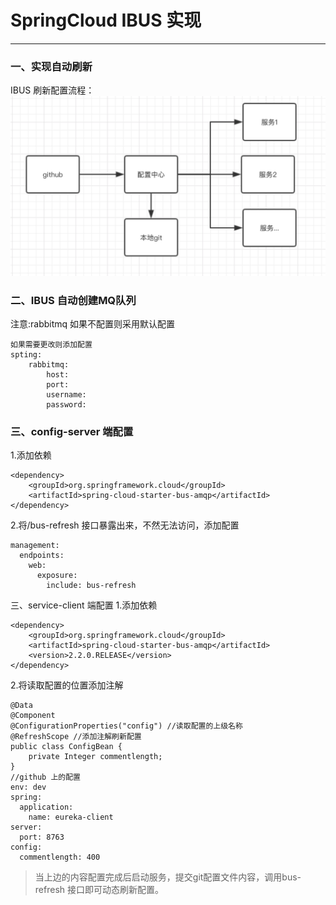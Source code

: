 # SpringCloud IBUS 实现

------------------

### 一、实现自动刷新

IBUS 刷新配置流程：
![ibus 刷新流程图](https://github.com/LittleBlackMann/Note/blob/master/Image/config-server-ibus.jpg?raw=true "ibus 刷新流程图")

### 二、IBUS 自动创建MQ队列

注意:rabbitmq 如果不配置则采用默认配置
```
如果需要更改则添加配置
spting:
    rabbitmq:
        host:
        port:
        username:
        password:
```
### 三、config-server 端配置
1.添加依赖
```
<dependency>
    <groupId>org.springframework.cloud</groupId>
    <artifactId>spring-cloud-starter-bus-amqp</artifactId>
</dependency>
```
2.将/bus-refresh 接口暴露出来，不然无法访问，添加配置
```
management:
  endpoints:
    web:
      exposure:
        include: bus-refresh
```
三、service-client 端配置
1.添加依赖
```
<dependency>
    <groupId>org.springframework.cloud</groupId>
    <artifactId>spring-cloud-starter-bus-amqp</artifactId>
    <version>2.2.0.RELEASE</version>
</dependency>
```
2.将读取配置的位置添加注解
```
@Data
@Component
@ConfigurationProperties("config") //读取配置的上级名称
@RefreshScope //添加注解刷新配置
public class ConfigBean {
    private Integer commentlength;
}
//github 上的配置
env: dev
spring:
  application:
    name: eureka-client
server:
  port: 8763
config:
  commentlength: 400
```
> 当上边的内容配置完成后启动服务，提交git配置文件内容，调用bus-refresh 接口即可动态刷新配置。
